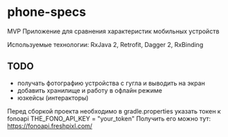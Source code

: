 # phone-specs
MVP Приложение для сравнения характеристик мобильных устройств

Используемые технологии: RxJava 2, Retrofit, Dagger 2, RxBinding


## TODO
- получать фотографию устройства с гугла и выводить на экран
- добавить хранилище и работу в офлайн режиме
- юзкейсы (интеракторы)

Перед сборкой проекта необходимо в gradle.properties указать токен к fonoapi
THE_FONO_API_KEY = "your_token"
Получить его можно тут: https://fonoapi.freshpixl.com/
